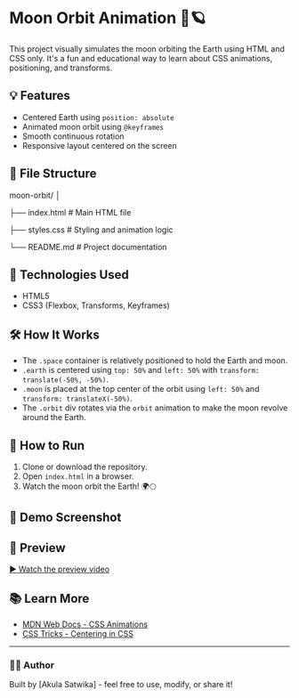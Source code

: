 # Moon Orbit Animation 🌙🪐

This project visually simulates the moon orbiting the Earth using HTML and CSS only. It's a fun and educational way to learn about CSS animations, positioning, and transforms.

## 💡 Features

- Centered Earth using `position: absolute`
- Animated moon orbit using `@keyframes`
- Smooth continuous rotation
- Responsive layout centered on the screen

## 📁 File Structure

moon-orbit/
│

├── index.html # Main HTML file

├── styles.css # Styling and animation logic

└── README.md # Project documentation


## 🧱 Technologies Used

- HTML5
- CSS3 (Flexbox, Transforms, Keyframes)

## 🛠 How It Works

- The `.space` container is relatively positioned to hold the Earth and moon.
- `.earth` is centered using `top: 50%` and `left: 50%` with `transform: translate(-50%, -50%)`.
- `.moon` is placed at the top center of the orbit using `left: 50%` and `transform: translateX(-50%)`.
- The `.orbit` div rotates via the `orbit` animation to make the moon revolve around the Earth.

## 🚀 How to Run

1. Clone or download the repository.
2. Open `index.html` in a browser.
3. Watch the moon orbit the Earth! 🌍🌕

## 🎯 Demo Screenshot

## 🎥 Preview

[▶ Watch the preview video](preview.mp4)


## 📚 Learn More

- [MDN Web Docs - CSS Animations](https://developer.mozilla.org/en-US/docs/Web/CSS/animation)
- [CSS Tricks - Centering in CSS](https://css-tricks.com/centering-css-complete-guide/)

---

### 👩‍💻 Author

Built by [Akula Satwika] - feel free to use, modify, or share it!

